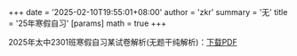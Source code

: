 +++
date = '2025-02-10T19:55:01+08:00'
author = 'zkr'
summary = '无'
title = '25年寒假自习'
[params]
    math = true
+++

2025年太中2301班寒假自习某试卷解析(无题干纯解析)：<a href="https://www.hostize.com/zh/v/syLaSYs0Nk">下载PDF </a>